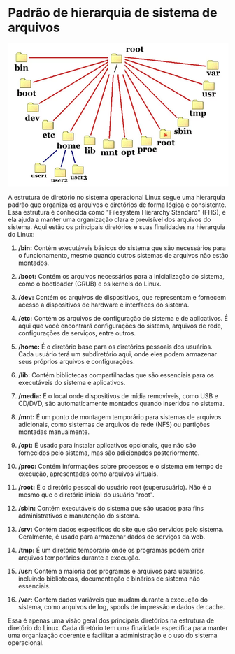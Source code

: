 # Padrão de hierarquia de sistema de arquivos

![](./assets/linux-filesystem.webp)

A estrutura de diretório no sistema operacional Linux segue uma hierarquia padrão que organiza os arquivos e diretórios de forma lógica e consistente. Essa estrutura é conhecida como "Filesystem Hierarchy Standard" (FHS), e ela ajuda a manter uma organização clara e previsível dos arquivos do sistema. Aqui estão os principais diretórios e suas finalidades na hierarquia do Linux:

1. **/bin:** Contém executáveis básicos do sistema que são necessários para o funcionamento, mesmo quando outros sistemas de arquivos não estão montados.

2. **/boot:** Contém os arquivos necessários para a inicialização do sistema, como o bootloader (GRUB) e os kernels do Linux.

3. **/dev:** Contém os arquivos de dispositivos, que representam e fornecem acesso a dispositivos de hardware e interfaces do sistema.

4. **/etc:** Contém os arquivos de configuração do sistema e de aplicativos. É aqui que você encontrará configurações do sistema, arquivos de rede, configurações de serviços, entre outros.

5. **/home:** É o diretório base para os diretórios pessoais dos usuários. Cada usuário terá um subdiretório aqui, onde eles podem armazenar seus próprios arquivos e configurações.

6. **/lib:** Contém bibliotecas compartilhadas que são essenciais para os executáveis do sistema e aplicativos.

7. **/media:** É o local onde dispositivos de mídia removíveis, como USB e CD/DVD, são automaticamente montados quando inseridos no sistema.

8. **/mnt:** É um ponto de montagem temporário para sistemas de arquivos adicionais, como sistemas de arquivos de rede (NFS) ou partições montadas manualmente.

9. **/opt:** É usado para instalar aplicativos opcionais, que não são fornecidos pelo sistema, mas são adicionados posteriormente.

10. **/proc:** Contém informações sobre processos e o sistema em tempo de execução, apresentadas como arquivos virtuais.

11. **/root:** É o diretório pessoal do usuário root (superusuário). Não é o mesmo que o diretório inicial do usuário "root".

12. **/sbin:** Contém executáveis do sistema que são usados para fins administrativos e manutenção do sistema.

13. **/srv:** Contém dados específicos do site que são servidos pelo sistema. Geralmente, é usado para armazenar dados de serviços da web.

14. **/tmp:** É um diretório temporário onde os programas podem criar arquivos temporários durante a execução.

15. **/usr:** Contém a maioria dos programas e arquivos para usuários, incluindo bibliotecas, documentação e binários de sistema não essenciais.

16. **/var:** Contém dados variáveis que mudam durante a execução do sistema, como arquivos de log, spools de impressão e dados de cache.

Essa é apenas uma visão geral dos principais diretórios na estrutura de diretório do Linux. Cada diretório tem uma finalidade específica para manter uma organização coerente e facilitar a administração e o uso do sistema operacional.
